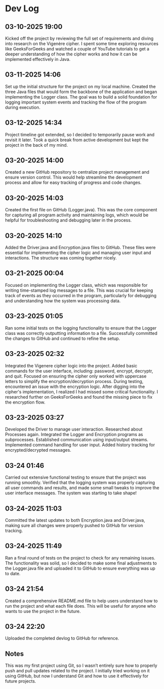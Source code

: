 # Dev Log
## 03-10-2025 19:00
Kicked off the project by reviewing the full set of requirements and diving into research on the Vigenère cipher. I spent some time exploring resources like GeeksForGeeks and watched a couple of YouTube tutorials to get a deeper understanding of how the cipher works and how it can be implemented effectively in Java.

## 03-11-2025 14:06
Set up the initial structure for the project on my local machine. Created the three Java files that would form the backbone of the application and began implementing the Logger class. The goal was to build a solid foundation for logging important system events and tracking the flow of the program during execution.

## 03-12-2025 14:34
Project timeline got extended, so I decided to temporarily pause work and revisit it later. Took a quick break from active development but kept the project in the back of my mind.

## 03-20-2025 14:00
Created a new GitHub repository to centralize project management and ensure version control. This would help streamline the development process and allow for easy tracking of progress and code changes.

## 03-20-2025 14:03
Created the first file on GitHub (Logger.java). This was the core component for capturing all program activity and maintaining logs, which would be helpful for troubleshooting and debugging later in the process.

## 03-20-2025 14:10
Added the Driver.java and Encryption.java files to GitHub. These files were essential for implementing the cipher logic and managing user input and interactions. The structure was coming together nicely.

## 03-21-2025 00:04
Focused on implementing the Logger class, which was responsible for writing time-stamped log messages to a file. This was crucial for keeping track of events as they occurred in the program, particularly for debugging and understanding how the system was processing data.

## 03-23-2025 01:05
Ran some initial tests on the logging functionality to ensure that the Logger class was correctly outputting information to a file. Successfully committed the changes to GitHub and continued to refine the setup.

## 03-23-2025 02:32
Integrated the Vigenere cipher logic into the project. Added basic commands for the user interface, including: password, encrypt, decryptr, and quit. Focused on ensuring the cipher only worked with uppercase letters to simplify the encryption/decryption process. During testing, encountered an issue with the encryption logic. After digging into the cipher's implementation, I realized I had missed some critical functionality. I researched further on GeeksForGeeks and found the missing piece to fix the encryption flow. 

## 03-23-2025 03:27
Developed the Driver to manage user interaction. Researched about Processes again. Integrated the Logger and Encryption programs as subprocesses. Established communication using input/output streams. Implemented command handling for user input. Added history tracking for encrypted/decrypted messages.

## 03-24 01:46
Carried out extensive functional testing to ensure that the project was running smoothly. Verified that the logging system was properly capturing all user commands and results, and made some small tweaks to improve the user interface messages. The system was starting to take shape!

## 03-24-2025 11:03
Committed the latest updates to both Encryption.java and Driver.java, making sure all changes were properly pushed to GitHub for version tracking.

## 03-24-2025 11:49
Ran a final round of tests on the project to check for any remaining issues. The functionality was solid, so I decided to make some final adjustments to the Logger.java file and uploaded it to GitHub to ensure everything was up to date.

## 03-24 21:54
Created a comprehensive README.md file to help users understand how to run the project and what each file does. This will be useful for anyone who wants to use the project in the future.

## 03-24 22:20
Uploaded the completed devlog to GitHub for reference.

## Notes
This was my first project using Git, so I wasn’t entirely sure how to properly push and pull updates related to the project. I initially tried working on it using GitHub, but now I understand Git and how to use it effectively for future projects.
